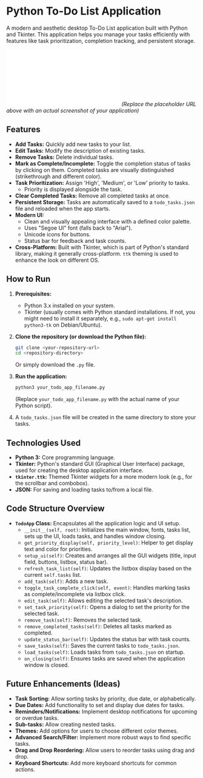 # Python To-Do List Application

A modern and aesthetic desktop To-Do List application built with Python and Tkinter. This application helps you manage your tasks efficiently with features like task prioritization, completion tracking, and persistent storage.

![Screenshot Placeholder](file:///Users/manu/Downloads/May%2030%202025%20Job%20Result%20Screenshot.pdf)
*(Replace the placeholder URL above with an actual screenshot of your application)*

## Features

* **Add Tasks:** Quickly add new tasks to your list.
* **Edit Tasks:** Modify the description of existing tasks.
* **Remove Tasks:** Delete individual tasks.
* **Mark as Complete/Incomplete:** Toggle the completion status of tasks by clicking on them. Completed tasks are visually distinguished (strikethrough and different color).
* **Task Prioritization:** Assign 'High', 'Medium', or 'Low' priority to tasks.
    * Priority is displayed alongside the task.
* **Clear Completed Tasks:** Remove all completed tasks at once.
* **Persistent Storage:** Tasks are automatically saved to a `todo_tasks.json` file and reloaded when the app starts.
* **Modern UI:**
    * Clean and visually appealing interface with a defined color palette.
    * Uses "Segoe UI" font (falls back to "Arial").
    * Unicode icons for buttons.
    * Status bar for feedback and task counts.
* **Cross-Platform:** Built with Tkinter, which is part of Python's standard library, making it generally cross-platform. `ttk` theming is used to enhance the look on different OS.

## How to Run

1.  **Prerequisites:**
    * Python 3.x installed on your system.
    * Tkinter (usually comes with Python standard installations. If not, you might need to install it separately, e.g., `sudo apt-get install python3-tk` on Debian/Ubuntu).

2.  **Clone the repository (or download the Python file):**
    ```bash
    git clone <your-repository-url>
    cd <repository-directory>
    ```
    Or simply download the `.py` file.

3.  **Run the application:**
    ```bash
    python3 your_todo_app_filename.py
    ```
    (Replace `your_todo_app_filename.py` with the actual name of your Python script).

4.  A `todo_tasks.json` file will be created in the same directory to store your tasks.

## Technologies Used

* **Python 3:** Core programming language.
* **Tkinter:** Python's standard GUI (Graphical User Interface) package, used for creating the desktop application interface.
* **`tkinter.ttk`:** Themed Tkinter widgets for a more modern look (e.g., for the scrollbar and combobox).
* **JSON:** For saving and loading tasks to/from a local file.

## Code Structure Overview

* **`TodoApp` Class:** Encapsulates all the application logic and UI setup.
    * `__init__(self, root)`: Initializes the main window, fonts, tasks list, sets up the UI, loads tasks, and handles window closing.
    * `get_priority_display(self, priority_level)`: Helper to get display text and color for priorities.
    * `setup_ui(self)`: Creates and arranges all the GUI widgets (title, input field, buttons, listbox, status bar).
    * `refresh_task_list(self)`: Updates the listbox display based on the current `self.tasks` list.
    * `add_task(self)`: Adds a new task.
    * `toggle_task_complete_click(self, event)`: Handles marking tasks as complete/incomplete via listbox click.
    * `edit_task(self)`: Allows editing the selected task's description.
    * `set_task_priority(self)`: Opens a dialog to set the priority for the selected task.
    * `remove_task(self)`: Removes the selected task.
    * `remove_completed_tasks(self)`: Deletes all tasks marked as completed.
    * `update_status_bar(self)`: Updates the status bar with task counts.
    * `save_tasks(self)`: Saves the current tasks to `todo_tasks.json`.
    * `load_tasks(self)`: Loads tasks from `todo_tasks.json` on startup.
    * `on_closing(self)`: Ensures tasks are saved when the application window is closed.

## Future Enhancements (Ideas)

* **Task Sorting:** Allow sorting tasks by priority, due date, or alphabetically.
* **Due Dates:** Add functionality to set and display due dates for tasks.
* **Reminders/Notifications:** Implement desktop notifications for upcoming or overdue tasks.
* **Sub-tasks:** Allow creating nested tasks.
* **Themes:** Add options for users to choose different color themes.
* **Advanced Search/Filter:** Implement more robust ways to find specific tasks.
* **Drag and Drop Reordering:** Allow users to reorder tasks using drag and drop.
* **Keyboard Shortcuts:** Add more keyboard shortcuts for common actions.
